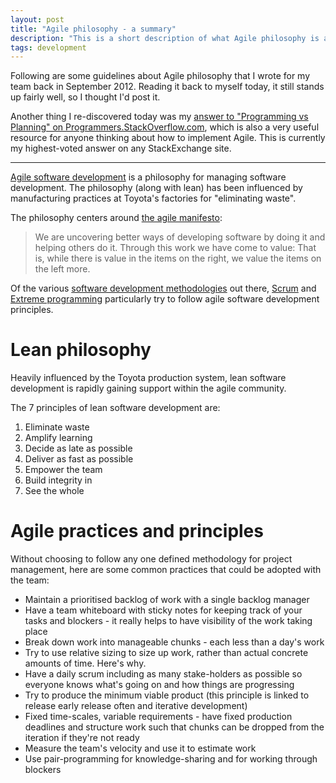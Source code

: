 ```yaml
---
layout: post
title: "Agile philosophy - a summary"
description: "This is a short description of what Agile philosophy is all about, distinct from any Agile methodologies (like Scrum or Kanban). I wrote this in September of 2012."
tags: development
---
```


Following are some guidelines about Agile philosophy that I wrote for my team back in September 2012. Reading it back to myself today, it still stands up fairly well, so I thought I'd post it.

Another thing I re-discovered today was my [answer to "Programming vs Planning" on Programmers.StackOverflow.com](http://programmers.stackexchange.com/questions/166570/programming-vs-planning/166591#166591), which is also a very useful resource for anyone thinking about how to implement Agile. This is currently my highest-voted answer on any StackExchange site.

---

[Agile software development](http://en.wikipedia.org/wiki/Agile_web_development) is a philosophy for managing software development. The philosophy (along with lean) has been influenced by manufacturing practices at Toyota's factories for "eliminating waste".

The philosophy centers around [the agile manifesto](http://en.wikipedia.org/wiki/Agile_software_development#Agile_Manifesto):

> We are uncovering better ways of developing software by doing it and helping others do it. Through this work we have come to value:
That is, while there is value in the items on the right, we value the items on the left more.

Of the various [software development methodologies](http://en.wikipedia.org/wiki/Software_development_methodology) out there, [Scrum](http://en.wikipedia.org/wiki/Scrum_(development)) and [Extreme programming](http://en.wikipedia.org/wiki/Extreme_Programming) particularly try to follow agile software development principles.

Lean philosophy
===

Heavily influenced by the Toyota production system, lean software development is rapidly gaining support within the agile community.

The 7 principles of lean software development are:

1. Eliminate waste
2. Amplify learning
3. Decide as late as possible
4. Deliver as fast as possible
5. Empower the team
6. Build integrity in
7. See the whole

Agile practices and principles
===

Without choosing to follow any one defined methodology for project management, here are some common practices that could be adopted with the team:

- Maintain a prioritised backlog of work with a single backlog manager
- Have a team whiteboard with sticky notes for keeping track of your tasks and blockers - it really helps to have visibility of the work taking place
- Break down work into manageable chunks - each less than a day's work
- Try to use relative sizing to size up work, rather than actual concrete amounts of time. Here's why.
- Have a daily scrum including as many stake-holders as possible so everyone knows what's going on and how things are progressing
- Try to produce the minimum viable product (this principle is linked to release early release often and iterative development)
- Fixed time-scales, variable requirements - have fixed production deadlines and structure work such that chunks can be dropped from the iteration if they're not ready
- Measure the team's velocity and use it to estimate work
- Use pair-programming for knowledge-sharing and for working through blockers

